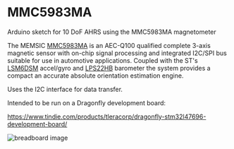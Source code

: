 # MMC5983MA
Arduino sketch for 10 DoF AHRS using the MMC5983MA magnetometer

The MEMSIC [MMC5983MA](http://www.memsic.com/userfiles/files/DataSheets/Magnetic-Sensors-Datasheets/MMC5983MA_Datasheet.pdf) is an AEC-Q100 qualified complete 3-axis magnetic sensor with on-chip 
signal processing and integrated I2C/SPI bus suitable for use in automotive applications.
Coupled with the ST's [LSM6DSM]( http://www.st.com/content/ccc/resource/technical/document/datasheet/76/27/cf/88/c5/03/42/6b/DM00218116.pdf/files/DM00218116.pdf/jcr:content/translations/en.DM00218116.pdf) accel/gyro and [LPS22HB](http://www.st.com/content/ccc/resource/technical/document/datasheet/bf/c1/4f/23/61/17/44/8a/DM00140895.pdf/files/DM00140895.pdf/jcr:content/translations/en.DM00140895.pdf) barometer the system provides a compact an accurate absolute orientation estimation engine.
 
Uses the I2C interface for data transfer.
 
Intended to be run on a Dragonfly development board:

 https://www.tindie.com/products/tleracorp/dragonfly-stm32l47696-development-board/
 
 ![breadboard image](https://user-images.githubusercontent.com/6698410/85341294-a71fd300-b49c-11ea-8dcb-131431fecc0f.jpg)
   
